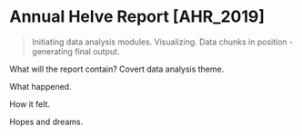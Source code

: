 # Annual Helve Report [AHR_2019]
> Initiating data analysis modules. Visualizing.
> Data chunks in position - generating final output.

What will the report contain?
Covert data analysis theme.

What happened.

How it felt.

Hopes and dreams.
